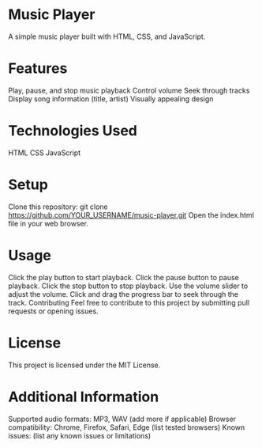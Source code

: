 
# Music Player

A simple music player built with HTML, CSS, and JavaScript.

# Features
Play, pause, and stop music playback
Control volume
Seek through tracks
Display song information (title, artist)
Visually appealing design
# Technologies Used
HTML
CSS
JavaScript
# Setup
Clone this repository: git clone https://github.com/YOUR_USERNAME/music-player.git
Open the index.html file in your web browser.
# Usage
Click the play button to start playback.
Click the pause button to pause playback.
Click the stop button to stop playback.
Use the volume slider to adjust the volume.
Click and drag the progress bar to seek through the track.
Contributing
Feel free to contribute to this project by submitting pull requests or opening issues.

# License
This project is licensed under the MIT License.

# Additional Information
Supported audio formats: MP3, WAV (add more if applicable)
Browser compatibility: Chrome, Firefox, Safari, Edge (list tested browsers)
Known issues: (list any known issues or limitations)
 
